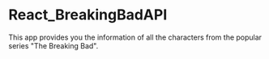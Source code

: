 # React_BreakingBadAPI
This app provides you the information of all the characters from the popular series "The Breaking Bad".
